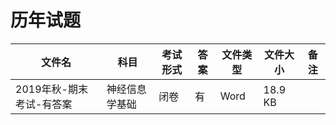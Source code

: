 # 历年试题

文件名|科目|考试形式|答案|文件类型|文件大小|备注
---|---|---|---|---|---|---
2019年秋-期末考试-有答案|神经信息学基础|闭卷|有|Word|18.9 KB
